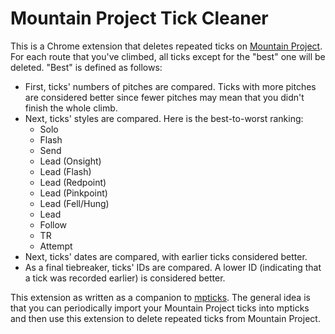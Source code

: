 # Mountain Project Tick Cleaner

This is a Chrome extension that deletes repeated ticks on [Mountain Project].
For each route that you've climbed, all ticks except for the "best" one will be
deleted. "Best" is defined as follows:

*   First, ticks' numbers of pitches are compared. Ticks with more pitches are
    considered better since fewer pitches may mean that you didn't finish the
    whole climb.
*   Next, ticks' styles are compared. Here is the best-to-worst ranking:
    *   Solo
    *   Flash
    *   Send
    *   Lead (Onsight)
    *   Lead (Flash)
    *   Lead (Redpoint)
    *   Lead (Pinkpoint)
    *   Lead (Fell/Hung)
    *   Lead
    *   Follow
    *   TR
    *   Attempt
*   Next, ticks' dates are compared, with earlier ticks considered better.
*   As a final tiebreaker, ticks' IDs are compared. A lower ID (indicating that
    a tick was recorded earlier) is considered better.

This extension as written as a companion to [mpticks]. The general idea is that
you can periodically import your Mountain Project ticks into mpticks and then
use this extension to delete repeated ticks from Mountain Project.

[Mountain Project]: https://www.mountainproject.com/
[mpticks]: https://mpticks.web.app/
